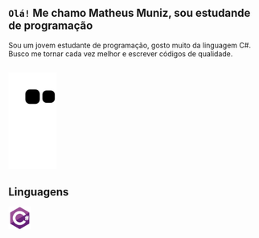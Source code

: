 ## ```Olá!``` Me chamo Matheus Muniz, sou estudande de programação

Sou um jovem estudante de programação, gosto muito da linguagem C#.  
Busco me tornar cada vez melhor e escrever códigos de qualidade.

##

![Snake animation](https://github.com/mmuniz33/mmuniz33/blob/output/github-contribution-grid-snake.svg)

## Linguagens

[<img align="center" alt="mat-Csharp" height="45" width="45" src="https://raw.githubusercontent.com/devicons/devicon/master/icons/csharp/csharp-original.svg">](https://github.com/MMUNIZ33)
